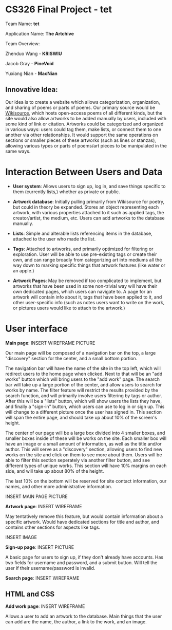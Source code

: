 # CS326 Final Project - tet

Team Name: **tet**

Application Name: **The Artchive**

Team Overview: 

Zhenduo Wang - **KRISWIU**

Jacob Gray - **PineVoid**

Yuxiang Nian - **MacNian**

## Innovative Idea: 
Our idea is to create a website which allows categorization, organization, and sharing of poems or parts of poems. Our primary source would be [Wikisource](https://wikisource.org/wiki/Main_Page), which hosts open-access poems of all different kinds, but the site would also allow artworks to be added manually by users, included with some kind of link or citation. Artworks could be categorized and organized in various ways: users could tag them, make lists, or connect them to one another via other relationships. It would support the same operations on sections or smaller pieces of these artworks (such as lines or stanzas), allowing various types or parts of poems/art pieces to be manipulated in the same ways.

# Interaction Between Users and Data #

- **User system**: Allows users to sign up, log in, and save things specific to them (currently lists,) whether as private or public.

- **Artwork database**: Initially pulling primarily from Wikisource for poetry, but could in theory be expanded. Stores an object representing each artwork, with various properties attached to it such as applied tags, the creator/artist, the medium, etc. Users can add artworks to the database manually.

- **Lists**: Simple and alterable lists referencing items in the database, attached to the user who made the list.

- **Tags**: Attached to artworks, and primarily optimized for filtering or exploration. User will be able to use pre-existing tags or create their own, and can range broadly from categorizing art into mediums all the way down to marking specific things that artwork features (like water or an apple.)

- **Artwork Pages**: May be removed if too complicated to implement, but artworks that have been used in some non-trivial way will have their own dedicated pages, which users can navigate to. A page for an artwork will contain info about it, tags that have been applied to it, and other user-specific info (such as notes users want to write on the work, or pictures users would like to attach to the artwork.)



# User interface

**Main page**: INSERT WIREFRAME PICTURE

Our main page will be composed of a navigation bar on the top, a large "discovery" section for the center, and a small bottom portion.

The navigation bar will have the name of the site in the top left, which will redirect users to the home page when clicked. Next to that will be an "add works" button
which will bring users to the "add work" page. The search bar will take up a large portion of the center, and allow users to search for works by name. The filter feature will restrict the results provided by the search function, and will primarily involve users filtering by tags or author. After this will be a "lists" button, which will show users the lists they have, and finally a "sign-in" button, which users can use to log in or sign up. This will change to a different picture once the user has signed in. This section will span the entire page, and should take up about 10% of the screen's height.

The center of our page will be a large box divided into 4 smaller boxes, and smaller boxes inside of these will be works on the site. Each smaller box will have an image or a small amount of information, as well as the title and/or author. This will serve as a "discovery" section, allowing users to find new works on the site and click on them to see more about them. Users will be able to filter this section seperately via another filter button, and see different types of unique works. This section will have 10% margins on each side, and will take up about 80% of the height.

The last 10% on the bottom will be reserved for site contact information, our names, and other more administrative information.

INSERT MAIN PAGE PICTURE

**Artwork page**: INSERT WIREFRAME

May tentatively remove this feature, but would contain information about a specific artwork. Would have dedicated sections for title and author, and contains other sections for aspects like tags.

INSERT IMAGE

**Sign-up page**: INSERT PICTURE

A basic page for users to sign up, if they don't already have accounts. Has two fields for username and password, and a submit button. Will tell the user if their username/password is invalid.

**Search page**: INSERT WIREFRAME

## HTML and CSS ##

**Add work page**: INSERT WIREFRAME

Allows a user to add an artwork to the database. Main things that the user can add are the name, the author, a link to the work, and an image.
